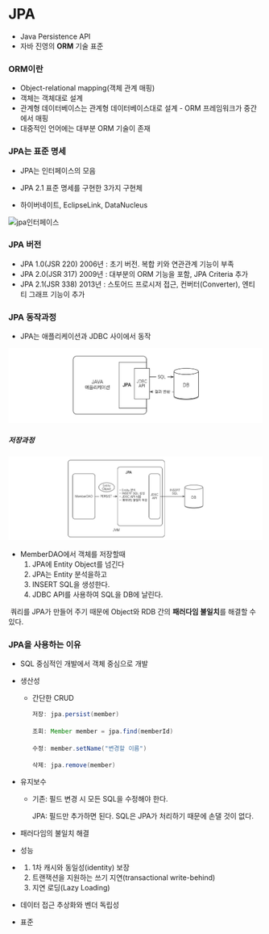 # JPA

- Java Persistence API
- 자바 진영의 **ORM** 기술 표준



### ORM이란

- Object-relational mapping(객체 관계 매핑)
- 객체는 객체대로 설계
- 관계형 데이터베이스는 관계형 데이터베이스대로 설계 - ORM 프레임워크가 중간에서 매핑
- 대중적인 언어에는 대부분 ORM 기술이 존재



### JPA는 표준 명세

- JPA는 인터페이스의 모음

- JPA 2.1 표준 명세를 구현한 3가지 구현체

- 하이버네이트, EclipseLink, DataNucleus

![jpa인터페이스](JPA.assets/jpa인터페이스-6735131.png)

### JPA 버전

- JPA 1.0(JSR 220) 2006년 : 초기 버전. 복합 키와 연관관계 기능이 부족
- JPA 2.0(JSR 317) 2009년 : 대부분의 ORM 기능을 포함, JPA Criteria 추가
- JPA 2.1(JSR 338) 2013년 : 스토어드 프로시저 접근, 컨버터(Converter), 엔티 티 그래프 기능이 추가



### JPA 동작과정

- JPA는 애플리케이션과 JDBC 사이에서 동작

![jpa-basic-structure](JPA.assets/jpa-basic-structure.png)

##### 	저장과정

![jpa-insert-structure](JPA.assets/jpa-insert-structure.png)

- MemberDAO에서 객체를 저장할때
  1. JPA에 Entity Object를 넘긴다
  2. JPA는 Entity 분석을하고
  3. INSERT SQL을 생성한다.
  4. JDBC API를 사용하여 SQL을 DB에 날린다.



​	쿼리를 JPA가 만들어 주기 때문에 Object와 RDB 간의 **패러다임 불일치**를 해결할 수 있다.



### JPA을 사용하는 이유

- SQL 중심적인 개발에서 객체 중심으로 개발

- 생산성

  - 간단한 CRUD

    ```java
    저장: jpa.persist(member)
    
    조회: Member member = jpa.find(memberId)
    
    수정: member.setName("변경할 이름")
    
    삭제: jpa.remove(member)
    ```

    

- 유지보수

  - 기존: 필드 변경 시 모든 SQL을 수정해야 한다.

    JPA: 필드만 추가하면 된다. SQL은 JPA가 처리하기 때문에 손댈 것이 없다.

- 패러다임의 불일치 해결

- 성능

- 1. 1차 캐시와 동일성(identity) 보장
  2. 트랜잭션을 지원하는 쓰기 지연(transactional write-behind) 
  3. 지연 로딩(Lazy Loading)

- 데이터 접근 추상화와 벤더 독립성

- 표준


